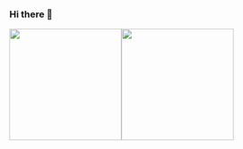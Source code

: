 ### Hi there 👋

<!--
**ChiaYu-Chiang/ChiaYu-Chiang** is a ✨ _special_ ✨ repository because its `README.md` (this file) appears on your GitHub profile.

Here are some ideas to get you started:

- 🔭 I’m currently working on ...
- 🌱 I’m currently learning ...
- 👯 I’m looking to collaborate on ...
- 🤔 I’m looking for help with ...
- 💬 Ask me about ...
- 📫 How to reach me: ...
- 😄 Pronouns: ...
- ⚡ Fun fact: ...
-->



<!--
![Brian's GitHub Stats](https://github-readme-stats.vercel.app/api?username=ChiaYu-Chiang&count_private=true&show_icons=true)
[![Top Langs](https://github-readme-stats.vercel.app/api/top-langs/?username=ChiaYu-Chiang)](https://github.com/anuraghazra/github-readme-stats)
-->


<div style="display: flex; align-items: center;">
  <img src="https://github-readme-stats.vercel.app/api?username=ChiaYu-Chiang&count_private=true&show_icons=true" style="height: 200px; object-fit: scale-down;" />
  <img src="https://github-readme-stats.vercel.app/api/top-langs/?username=ChiaYu-Chiang&layout=compact" style="height: 200px; object-fit: scale-down;" />
</div>

